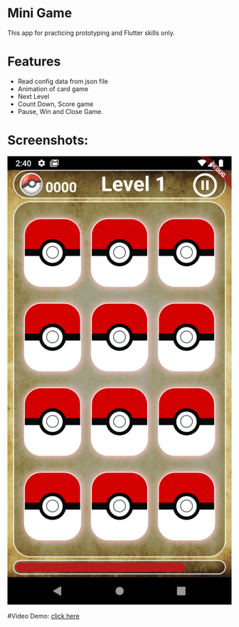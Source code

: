 # Mini Game
 This app for practicing prototyping and Flutter skills only.
# Features
 - Read config data from json file
 - Animation of card game
 - Next Level
 - Count Down, Score game
 - Pause, Win and Close Game.
  
# Screenshots:
![Flutter Keep demo](screenshot/lat_the_bai.png)

#Video Demo: [click here](https://youtu.be/WCmxDVcf1ME)